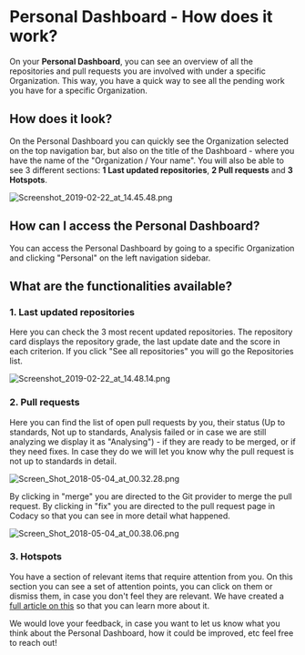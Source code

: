 # Personal Dashboard - How does it work?

On your **Personal Dashboard**, you can see an overview of all the repositories and pull requests you are involved with under a specific Organization. This way, you have a quick way to see all the pending work you have for a specific Organization.

## How does it look?

On the Personal Dashboard you can quickly see the Organization selected on the top navigation bar, but also on the title of the Dashboard - where you have the name of the "Organization / Your name". You will also be able to see 3 different sections: **1 Last updated repositories**, **2 Pull requests** and **3 Hotspots**.

![Screenshot_2019-02-22_at_14.45.48.png](/images/Screenshot_2019-02-22_at_14.45.48.png)

## How can I access the Personal Dashboard?

You can access the Personal Dashboard by going to a specific Organization and clicking "Personal" on the left navigation sidebar.

## What are the functionalities available?

### 1. Last updated repositories

Here you can check the 3 most recent updated repositories. The repository card displays the repository grade, the last update date and the score in each criterion. If you click "See all repositories" you will go the Repositories list.

![Screenshot_2019-02-22_at_14.48.14.png](/images/Screenshot_2019-02-22_at_14.48.14.png)

### 2. Pull requests

Here you can find the list of open pull requests by you, their status (Up to standards, Not up to standards, Analysis failed or in case we are still analyzing we display it as "Analysing") - if they are ready to be merged, or if they need fixes. In case they do we will let you know why the pull request is not up to standards in detail.

![Screen_Shot_2018-05-04_at_00.32.28.png](/images/Screen_Shot_2018-05-04_at_00.32.28.png)

By clicking in "merge" you are directed to the Git provider to merge the pull request. By clicking in "fix" you are directed to the pull request page in Codacy so that you can see in more detail what happened.

![Screen_Shot_2018-05-04_at_00.38.06.png](/images/Screen_Shot_2018-05-04_at_00.38.06.png)

### 3. Hotspots

You have a section of relevant items that require attention from you. On this section you can see a set of attention points, you can click on them or dismiss them, in case you don't feel they are relevant. We have created a [full article on this](/hc/en-us/articles/360003863594-Hotspots-How-they-work-) so that you can learn more about it.

We would love your feedback, in case you want to let us know what you think about the Personal Dashboard, how it could be improved, etc feel free to reach out!
